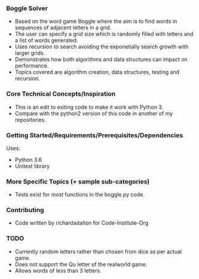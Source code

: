 ### Boggle Solver

- Based on the word game Boggle where the aim is to find words in sequences of adjacent letters in a grid. 
- The user can specify a grid size which is randomly filled with letters and a list of words generated. 
- Uses recursion to search avoiding the exponetially search growth with larger grids. 
- Demonstrates how both algorithms and data structures can impact on performance. 
- Topics covered are algorithm creation, data structures, testing and recursion. 


### Core Technical Concepts/Inspiration

- This is an edit to exiting code to make it work with Python 3. 
- Compare with the python2 version of this code in another of my repositories. 

### Getting Started/Requirements/Prerequisites/Dependencies
Uses:
- Python 3.6
- Unitest library


### More Specific Topics (+ sample sub-categories)
- Tests exist for most functions in the boggle.py code. 


### Contributing
- Code written by richardadalton for Code-Institute-Org

### TODO
- Currently random letters rather than chosen from dice as per actual game. 
- Does not support the Qu letter of the realworld game. 
- Allows words of less than 3 letters. 

